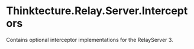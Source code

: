 # Thinktecture.Relay.Server.Interceptors

Contains optional interceptor implementations for the RelayServer 3.
